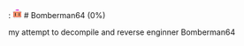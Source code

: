 : ![alt text](https://github.com/tailscreatesstuff32/Bomberman_64/blob/master/imgs/file304.00130.ci4.png) # Bomberman64 (0%)

my attempt to decompile and reverse enginner Bomberman64
